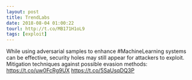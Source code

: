 ```yaml
---
layout: post
title: TrendLabs
date: 2018-08-04 01:00:22
tourl: http://t.co/MB171H1oL9
tags: [exploit]
---
```

While using adversarial samples to enhance #MachineLearning systems can be effective, security holes may still appear for attackers to exploit. Mitigation techniques against possible evasion methods: https://t.co/uw0FcRg9UX https://t.co/5SaUsqDQ3P